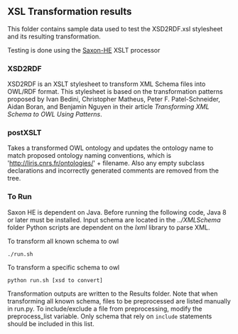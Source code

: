 ## XSL Transformation results
This folder contains sample data used to test the XSD2RDF.xsl stylesheet and its resulting transformation.

Testing is done using the [Saxon-HE](http://saxon.sourceforge.net/) XSLT processor

### XSD2RDF
XSD2RDF is an XSLT stylesheet to transform XML Schema files into OWL/RDF format. This stylesheet is based on the transformation patterns proposed by Ivan Bedini, Christopher Matheus, Peter F. Patel-Schneider, Aidan Boran, and Benjamin Nguyen in their article _Transforming XML Schema to OWL Using Patterns_. 

### postXSLT
Takes a transformed OWL ontology and updates the ontology name to match proposed ontology naming conventions, which is 'http://liris.cnrs.fr/ontologies/' + filename. Also any empty subclass declarations and incorrectly generated comments are removed from the tree.

### To Run
Saxon HE is dependent on Java. Before running the following code, Java 8 or later must be installed. Input schema are located in the _../XMLSchema_ folder
Python scripts are dependent on the _lxml_ library to parse XML.

To transform all known schema to owl
```
./run.sh
```
To transform a specific schema to owl
```
python run.sh [xsd to convert]
```
Transformation outputs are written to the Results folder. Note that when transforming all known schema, files to be preprocessed are listed manually in run.py. To include/exclude a file from preprocessing, modify the preprocess_list variable. Only schema that rely on `include` statements should be included in this list.

